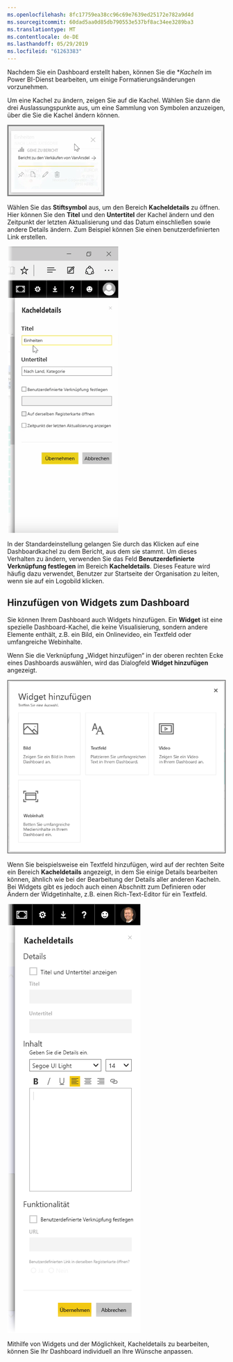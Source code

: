 ```yaml
---
ms.openlocfilehash: 8fc17759ea38cc96c69e7639ed25172e782a9d4d
ms.sourcegitcommit: 60dad5aa0d85db790553e537bf8ac34ee3289ba3
ms.translationtype: MT
ms.contentlocale: de-DE
ms.lasthandoff: 05/29/2019
ms.locfileid: "61263383"
---
```

Nachdem Sie ein Dashboard erstellt haben, können Sie die **Kacheln* im Power BI-Dienst bearbeiten, um einige Formatierungsänderungen vorzunehmen.

Um eine Kachel zu ändern, zeigen Sie auf die Kachel. Wählen Sie dann die drei Auslassungspunkte aus, um eine Sammlung von Symbolen anzuzeigen, über die Sie die Kachel ändern können.

![](media/4-4d-change-tile-details/4-4d_1.png)

Wählen Sie das **Stiftsymbol** aus, um den Bereich **Kacheldetails** zu öffnen. Hier können Sie den **Titel** und den **Untertitel** der Kachel ändern und den Zeitpunkt der letzten Aktualisierung und das Datum einschließen sowie andere Details ändern. Zum Beispiel können Sie einen benutzerdefinierten Link erstellen.

![](media/4-4d-change-tile-details/4-4d_2.png)

In der Standardeinstellung gelangen Sie durch das Klicken auf eine Dashboardkachel zu dem Bericht, aus dem sie stammt. Um dieses Verhalten zu ändern, verwenden Sie das Feld **Benutzerdefinierte Verknüpfung festlegen** im Bereich **Kacheldetails**. Dieses Feature wird häufig dazu verwendet, Benutzer zur Startseite der Organisation zu leiten, wenn sie auf ein Logobild klicken.

## <a name="add-widgets-to-your-dashboard"></a>Hinzufügen von Widgets zum Dashboard
Sie können Ihrem Dashboard auch Widgets hinzufügen. Ein **Widget** ist eine spezielle Dashboard-Kachel, die keine Visualisierung, sondern andere Elemente enthält, z.B. ein Bild, ein Onlinevideo, ein Textfeld oder umfangreiche Webinhalte.

Wenn Sie die Verknüpfung „Widget hinzufügen“ in der oberen rechten Ecke eines Dashboards auswählen, wird das Dialogfeld **Widget hinzufügen** angezeigt.

![](media/4-4d-change-tile-details/4-4d_3.png)

Wenn Sie beispielsweise ein Textfeld hinzufügen, wird auf der rechten Seite ein Bereich **Kacheldetails** angezeigt, in dem Sie einige Details bearbeiten können, ähnlich wie bei der Bearbeitung der Details aller anderen Kacheln. Bei Widgets gibt es jedoch auch einen Abschnitt zum Definieren oder Ändern der Widgetinhalte, z.B. einen Rich-Text-Editor für ein Textfeld.

![](media/4-4d-change-tile-details/4-4d_4.png)

Mithilfe von Widgets und der Möglichkeit, Kacheldetails zu bearbeiten, können Sie Ihr Dashboard individuell an Ihre Wünsche anpassen.


